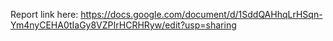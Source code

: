 Report link here: https://docs.google.com/document/d/1SddQAHhqLrHSqn-Ym4nyCEHA0tIaGy8VZPIrHCRHRyw/edit?usp=sharing
